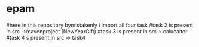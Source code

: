# epam
#here in this repository bymistakenly i import all four task
#task 2 is present in src ->mavenproject (NewYearGift)
#task 3 is present in src-> calucaltor
#task 4 s present in src -> task4
